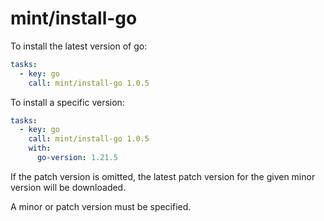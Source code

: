 # mint/install-go

To install the latest version of go:

```yaml
tasks:
  - key: go
    call: mint/install-go 1.0.5
```

To install a specific version:

```yaml
tasks:
  - key: go
    call: mint/install-go 1.0.5
    with:
      go-version: 1.21.5
```

If the patch version is omitted, the latest patch version for the given minor
version will be downloaded.

A minor or patch version must be specified.
